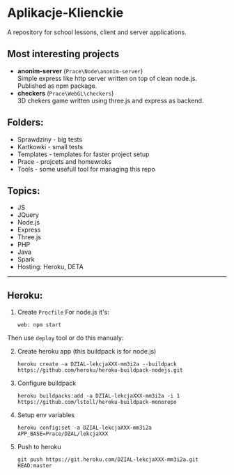 # Aplikacje-Klienckie

A repository for school lessons, client and server applications.

## Most interesting projects

-   **anonim-server** (`Prace\Node\anonim-server`)\
     Simple express like http server written on top of clean node.js. Published as npm package.
-   **checkers** (`Prace\WebGL\checkers`)\
     3D chekers game written using three.js and express as backend.

## Folders:

-   Sprawdziny - big tests
-   Kartkowki - small tests
-   Templates - templates for faster project setup
-   Prace - projcets and homewroks
-   Tools - some usefull tool for managing this repo

## Topics:

-   JS
-   JQuery
-   Node.js
-   Express
-   Three.js
-   PHP
-   Java
-   Spark
-   Hosting: Heroku, DETA

---

## Heroku:

1.  Create `Procfile`
    For node.js it's:

        web: npm start

Then use `deploy` tool or do this manualy:

2.  Create heroku app (this buildpack is for node.js)

        heroku create -a DZIAL-lekcjaXXX-mm3i2a --buildpack https://github.com/heroku/heroku-buildpack-nodejs.git

3.  Configure buildpack

        heroku buildpacks:add -a DZIAL-lekcjaXXX-mm3i2a -i 1 https://github.com/lstoll/heroku-buildpack-monorepo

4.  Setup env variables

        heroku config:set -a DZIAL-lekcjaXXX-mm3i2a APP_BASE=Prace/DZAL/lekcjaXXX

5.  Push to heroku

        git push https://git.heroku.com/DZIAL-lekcjaXXX-mm3i2a.git HEAD:master
